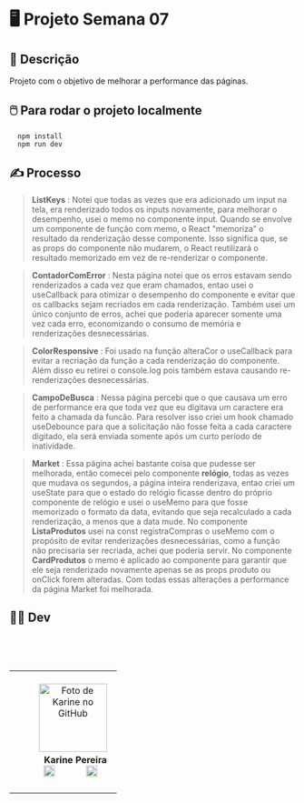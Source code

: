# 🖥️ Projeto Semana 07


## 📜 Descrição
Projeto com o objetivo de melhorar a performance das páginas.

## 🖱️ Para rodar o projeto localmente

      npm install  
      npm run dev

## ✍️ Processo

> **ListKeys** : Notei que todas as vezes que era adicionado um input na tela, era renderizado todos os inputs novamente, para melhorar o desempenho, usei o memo no componente input. Quando se envolve um componente de função com memo, o React "memoriza" o resultado da renderização desse componente. Isso significa que, se as props do componente não mudarem, o React reutilizará o resultado memorizado em vez de re-renderizar o componente.

> **ContadorComError** : Nesta página notei que os erros estavam sendo renderizados a cada vez que eram chamados, entao usei o useCallback para otimizar o desempenho do componente e evitar que os callbacks sejam recriados em cada renderização. Também usei um único conjunto de erros, achei que poderia aparecer somente uma vez  cada erro, economizando o consumo de memória e renderizações desnecessárias.

> **ColorResponsive** : Foi usado na função alteraCor o useCallback para evitar a recriação da função a cada renderização do componente. Além disso eu retirei o console.log pois também estava causando re-renderizações desnecessárias.

> **CampoDeBusca** : Nessa página percebi que o que causava um erro de performance era que toda vez que eu digitava um caractere era feito a chamada da funcão. Para resolver isso criei um hook chamado useDebounce para que a solicitação não fosse feita a cada caractere digitado, ela será enviada somente após um curto período de inatividade.

> **Market** : Essa página achei bastante coisa que pudesse ser melhorada, então comecei pelo componente **relógio**, todas as vezes que mudava os segundos, a página inteira renderizava, entao criei um useState para que o estado do relógio ficasse dentro do próprio componente de relógio e usei o useMemo para que fosse memorizado o formato da data, evitando que seja recalculado a cada renderização, a menos que a data mude. No componente **ListaProdutos** usei na const registraCompras o useMemo com o propósito de evitar renderizações desnecessárias, como a função não precisaria ser recriada, achei que poderia servir. No componente **CardProdutos** o memo é aplicado ao componente para garantir que ele seja renderizado novamente apenas se as props produto ou onClick forem alteradas. Com todas essas alterações a performance da página Market foi melhorada.


## 👩‍💻 Dev
<table align="center">
  <tr>
    <td align="center">
      <div>
        <img src="https://avatars.githubusercontent.com/u/114251625?v=4" width="120px;" alt="Foto de Karine no GitHub"/><br>
          <b> Karine Pereira </b><br>
            <a href="https://www.linkedin.com/in/devkarine/" alt="Linkedin"><img src="https://img.shields.io/badge/LinkedIn-0077B5?style=for-the-badge&logo=linkedin&logoColor=white"/ height="20"></a>
            <a href="https://github.com/devkarine" alt="Linkedin"><img src="https://img.shields.io/badge/GitHub-100000?style=for-the-badge&logo=github&logoColor=white" height="20"></a>
      </div>
    </td>

  </tr>
</table>